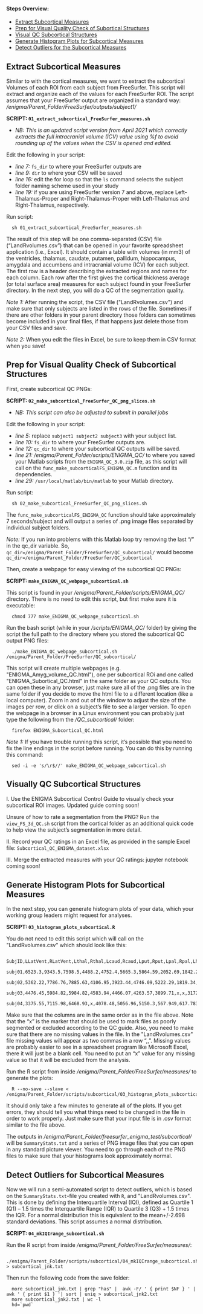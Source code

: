 #### Steps Overview:
* [Extract Subcortical Measures](#extract-subcortical-measures)
* [Prep for Visual Quality Check of Subortical Structures](#prep-for-visual-quality-check-of-subcortical-structures)
* [Visual QC Subcortical Structures](#visual-qc-subcortical-structures)
* [Generate Histogram Plots for Subcortical Measures](#generate-histogram-plots-for-subcortical-measures)
* [Detect Outliers for the Subcortical Measures](#detect-outliers-for-subcortical-measures)

## Extract Subcortical Measures

Similar to with the cortical measures, we want to extract the subcortical Volumes of each ROI from each subject from FreeSurfer. This script will extract and organize each of the values for each FreeSurfer ROI. The script assumes that your FreeSurfer output are organized in a standard way: _/enigma/Parent_Folder/FreeSurfer/outputs/subject1/_

**SCRIPT: `01_extract_subcortical_FreeSurfer_measures.sh`**
* _NB: This is an updated script version from April 2021 which correctly extracts the full intracranial volume (ICV) value using %f to avoid rounding up of the values when the CSV is opened and edited._ 

Edit the following in your script: 
*	_line 7:_ `fs_dir` to where your FreeSurfer outputs are
*	_line 9:_ `dir` to where your CSV will be saved
*	_line 16:_ edit the for loop so that the `ls` command selects the subject folder naming scheme used in your study
*	_line 19:_ if you are using FreeSurfer version 7 and above, replace Left-Thalamus-Proper and Right-Thalamus-Proper with Left-Thalamus and Right-Thalamus, respectively.
 
Run script: 

      sh 01_extract_subcortical_FreeSurfer_measures.sh

The result of this step will be one comma-separated (CSV) file (“LandRvolumes.csv”) that can be opened in your favorite spreadsheet application (i.e., Excel). It should contain a table with volumes (in mm3) of the ventricles, thalamus, caudate, putamen, pallidum, hippocampus, amygdala and accumbens and intracranial volume (ICV) for each subject. The first row is a header describing the extracted regions and names for each column. Each row after the first gives the cortical thickness average (or total surface area) measures for each subject found in your FreeSurfer directory. In the next step, you will do a QC of the segmentation quality.

_Note 1:_ After running the script, the CSV file ("LandRvolumes.csv") and make sure that only subjects are listed in the rows of the file. Sometimes if there are other folders in your parent directory those folders can sometimes become included in your final files, if that happens just delete those from your CSV files and save. 

_Note 2:_ When you edit the files in Excel, be sure to keep them in CSV format when you save!

## Prep for Visual Quality Check of Subcortical Structures

First, create subcortical QC PNGs:

**SCRIPT: `02_make_subcortical_FreeSurfer_QC_png_slices.sh`**
* _NB: This script can also be adjusted to submit in parallel jobs_

Edit the following in your script: 
*	_line 5:_ replace `subject1 subject2 subject3` with your subject list.
*	_line 10:_ `fs_dir` to where your FreeSurfer outputs are.
*	_line 12:_ `qc_dir` to where your subcortical QC outputs will be saved.
*	_line 21:_ _/enigma/Parent_Folder/scripts/ENIGMA_QC/_ to where you saved your Matlab scripts from the `ENIGMA_QC_3.0.zip` file, as this script will call on the `func_make_subcorticalFS_ENIGMA_QC.m` function and its dependencies. 
*	_line 29:_ `/usr/local/matlab/bin/matlab` to your Matlab directory.

Run script: 

      sh 02_make_subcortical_FreeSurfer_QC_png_slices.sh
 
The `func_make_subcorticalFS_ENIGMA_QC` function should take approximately 7 seconds/subject and will output a series of .png image files separated by individual subject folders.

_Note:_ If you run into problems with this Matlab loop try removing the last “/” in the qc_dir variable. So, `qc_dir=/enigma/Parent_Folder/FreeSurfer/QC_subcortical/` would become `qc_dir=/enigma/Parent_Folder/FreeSurfer/QC_subcortical`

Then, create a webpage for easy viewing of the subcortical QC PNGs:

**SCRIPT: `make_ENIGMA_QC_webpage_subcortical.sh`**

This script is found in your _/enigma/Parent_Folder/scripts/ENIGMA_QC/_ directory. There is no need to edit this script, but first make sure it is executable:

      chmod 777 make_ENIGMA_QC_webpage_subcortical.sh

Run the bash script (while in your _/scripts/ENIGMA_QC/_ folder) by giving the script the full path to the directory where you stored the subcortical QC output PNG files: 

      ./make_ENIGMA_QC_webpage_subcortical.sh /enigma/Parent_Folder/FreeSurfer/QC_subcortical/

This script will create multiple webpages (e.g. "ENIGMA_Amyg_volume_QC.html"), one per subcortical ROi and one called "ENIGMA_Subortical_QC.html" in the same folder as your QC outputs. You can open these in any browser, just make sure all of the .png files are in the same folder if you decide to move the html file to a different location (like a local computer). Zoom in and out of the window to adjust the size of the images per row, or click on a subject’s file to see a larger version. To open the webpage in a browser in a Linux environment you can probably just type the following from the _/QC_subcortical/_ folder:

      firefox ENIGMA_Subcortical_QC.html
      
_Note 1:_ If you have trouble running this script, it’s possible that you need to fix the line endings in the script before running. You can do this by running this command: 

      sed -i -e 's/\r$//' make_ENIGMA_QC_webpage_subcortical.sh

## Visually QC Subcortical Structures

I.	Use the ENIGMA Subcortical Control Guide to visually check your subcortical ROI images. Updated guide coming soon!

Unsure of how to rate a segmentation from the PNG? Run the `view_FS_3d_QC.sh` script from the cortical folder as an additional quick code to help view the subject’s segmentation in more detail.

II.	Record your QC ratings in an Excel file, as provided in the sample Excel file: `Subcortical_QC_ENIGMA_dataset.xlsx`

III.	Merge the extracted measures with your QC ratings: jupyter notebook coming soon!
<!--- edit_spreadsheet_subcortical.ipynb. This Jupyter Notebook will automatically replace the FreeSurfer measures with NA's if they have been failed by a QC user. You will need to edit the input and output CSV paths in the script. The input is a CSV containing FreeSurfer generated values and your QC sheet. Specifically, the user needs to append the following three CSV's into one, with the subject ID's listed in Column A: (1) Subcortical_QC_ENIGMA_dataset.xlsx, (2) LandRvolumes.csv. The QC notation must follow the rule outlined in the ENIGMA Subcortical QC guide (coming soon) where the QC user will note 1 under each ROI that needs to be failed. If a subject has failed completely, make sure the ICV is also NA’ed. Here is an example file: Subcortical_QC_ENIGMA_dataset_and measures_merged.csv --->

## Generate Histogram Plots for Subcortical Measures

In the next step, you can generate histogram plots of your data, which your working group leaders might request for analyses. 

**SCRIPT: `03_histogram_plots_subcortical.R`**

You do not need to edit this script which will call on the "LandRvolumes.csv" which should look like this:

      SubjID,LLatVent,RLatVent,Lthal,Rthal,Lcaud,Rcaud,Lput,Rput,Lpal,Rpal,Lhippo,Rhippo,Lamyg,Ramyg,Laccumb,Raccumb,ICV
      subj01,6523.3,9343.5,7598.5,4488.2,4752.4,5665.3,5864.59,2052.69,1842.28,3398.2,4052.37,787.061,702.422,591.68,576.65,0.908024
      subj02,5362.22,7786.76,7885.63,4106.95,3923.44,4746.09,5222.29,1819.34,1961.72,3454.37,3675.85,933.398,880.4,x,x,0.737983
      subj03,4476.45,5984.82,5984.82,4583.94,4466.07,4263.57,3899.71,x,x,3172.76,3083.38,599.59,435.85,146.338,253.916,0.677593
      subj04,3375.55,7115.98,6468.93,x,4078.48,5056.96,5150.3,567.949,617.783,3628.39,3214.69,1091.6,1033.86,435.85,208.037,0.637183

Make sure that the columns are in the same order as in the file above. Note that the “x” is the marker that should be used to mark files as poorly segmented or excluded according to the QC guide. Also, you need to make sure that there are no missing values in the file. In the "LandRvolumes.csv" file missing values will appear as two commas in a row “,,”. Missing values are probably easier to see in a spreadsheet program like Microsoft Excel, there it will just be a blank cell. You need to put an “x” value for any missing value so that it will be excluded from the analysis. 

Run the R script from inside _/enigma/Parent_Folder/FreeSurfer/measures/_ to generate the plots:

      R --no-save --slave < /enigma/Parent_Folder/scripts/subcortical/03_histogram_plots_subcortical.R

It should only take a few minutes to generate all of the plots. If you get errors, they should tell you what things need to be changed in the file in order to work properly. Just make sure that your input file is in .csv format similar to the file above.

The outputs in _/enigma/Parent_Folder/freesurfer_enigma_test/subcortical/_ will be `SummaryStats.txt` and a series of PNG image files that you can open in any standard picture viewer. You need to go through each of the PNG files to make sure that your histograms look approximately normal. 

## Detect Outliers for Subcortical Measures

Now we will run a semi-automated script to detect outliers, which is based on the `SummaryStats.txt`-file you created with `R`, and "LandRvolumes.csv". This is done by defining the Interquartile Interval (IQI), defined as Quartile 1 (Q1) – 1.5 times the Interquartile Range (IQR) to Quartile 3 (Q3) + 1.5 times the IQR. For a normal distribution this is equivalent to the mean+/-2.698 standard deviations. This script assumes a normal distribution.

**SCRIPT: `04_mkIQIrange_subcortical.sh`**

Run the R script from inside _/enigma/Parent_Folder/FreeSurfer/measures/_:

      ./enigma/Parent_Folder/scripts/subcortical/04_mkIQIrange_subcortical.sh > subcortical_jnk.txt

Then run the following code from the save folder:

      more subcortical_jnk.txt | grep "has" |  awk -F/ ' { print $NF } ' | awk ' { print $1 } '| sort | uniq > subcortical_jnk2.txt
      more subcortical_jnk2.txt | wc -l
      hd=`pwd`
